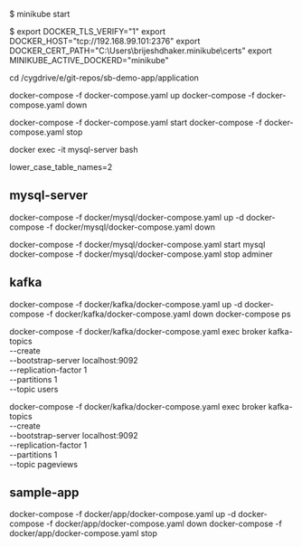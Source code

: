 $ minikube start

$ 
export DOCKER_TLS_VERIFY="1"
export DOCKER_HOST="tcp://192.168.99.101:2376"
export DOCKER_CERT_PATH="C:\Users\brijeshdhaker\.minikube\certs"
export MINIKUBE_ACTIVE_DOCKERD="minikube"


cd  /cygdrive/e/git-repos/sb-demo-app/application

docker-compose -f docker-compose.yaml up
docker-compose -f docker-compose.yaml down


docker-compose -f docker-compose.yaml start
docker-compose -f docker-compose.yaml stop

docker exec -it mysql-server bash

lower_case_table_names=2

## mysql-server 
docker-compose -f docker/mysql/docker-compose.yaml up -d
docker-compose -f docker/mysql/docker-compose.yaml down

docker-compose -f docker/mysql/docker-compose.yaml start mysql
docker-compose -f docker/mysql/docker-compose.yaml stop adminer

## kafka 
docker-compose -f docker/kafka/docker-compose.yaml up -d
docker-compose -f docker/kafka/docker-compose.yaml down
docker-compose ps

docker-compose -f docker/kafka/docker-compose.yaml exec broker kafka-topics \
  --create \
  --bootstrap-server localhost:9092 \
  --replication-factor 1 \
  --partitions 1 \
  --topic users

docker-compose -f docker/kafka/docker-compose.yaml exec broker kafka-topics \
  --create \
  --bootstrap-server localhost:9092 \
  --replication-factor 1 \
  --partitions 1 \
  --topic pageviews

## sample-app
docker-compose -f docker/app/docker-compose.yaml up -d
docker-compose -f docker/app/docker-compose.yaml down
docker-compose -f docker/app/docker-compose.yaml stop